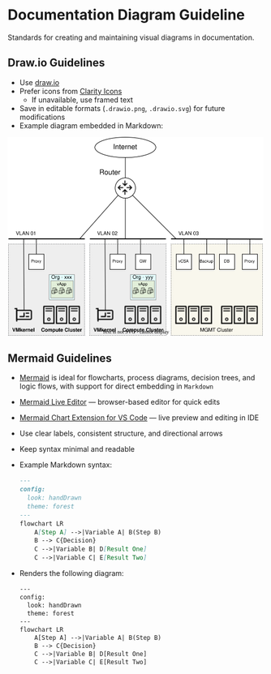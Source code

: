 # Documentation Diagram Guideline

Standards for creating and maintaining visual diagrams in documentation.

## Draw.io Guidelines

- Use [draw.io](https://www.drawio.com/)
- Prefer icons from [Clarity Icons](https://clarity.design/documentation/icons/shapes)
  - If unavailable, use framed text
- Save in editable formats (`.drawio.png`, `.drawio.svg`) for future modifications
- Example diagram embedded in Markdown:

![Sample Diagram](../picture/sample.drawio.svg)

## Mermaid Guidelines

- [Mermaid](https://mermaid.js.org/syntax/flowchart.html) is ideal for flowcharts, process diagrams, decision trees, and logic flows, with support for direct embedding in `Markdown`
- [Mermaid Live Editor](https://mermaid.live/) — browser-based editor for quick edits
- [Mermaid Chart Extension for VS Code](https://marketplace.visualstudio.com/items?itemName=MermaidChart.vscode-mermaid-chart) — live preview and editing in IDE
- Use clear labels, consistent structure, and directional arrows  
- Keep syntax minimal and readable 
- Example Markdown syntax:

  ```markdown
  ---
  config:
    look: handDrawn
    theme: forest
  ---
  flowchart LR
      A[Step A] -->|Variable A| B(Step B)
      B --> C{Decision}
      C -->|Variable B| D[Result One]
      C -->|Variable C| E[Result Two]
  ```

- Renders the following diagram:

  ```mermaid
  ---
  config:
    look: handDrawn
    theme: forest
  ---
  flowchart LR
      A[Step A] -->|Variable A| B(Step B)
      B --> C{Decision}
      C -->|Variable B| D[Result One]
      C -->|Variable C| E[Result Two]
  ```
